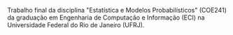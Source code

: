 Trabalho final da disciplina "Estatística e Modelos Probabilísticos" (COE241) da graduação em Engenharia de Computação e Informação (ECI) na Universidade Federal do Rio de Janeiro (UFRJ).
